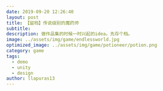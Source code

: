 ```yaml
---
date: 2019-09-20 12:26:40
layout: post
title: 【留档】传说级别的魔药师
subtitle: 
description: 做作品集的时候一时兴起的idea。先存个档。
image: ../assets/img/game/endlessworld.jpg
optimized_image: ../assets/img/game/potioneer/potion.png
category: game
tags:
  - demo
  - unity
  - design
author: llapuras13
---
```



